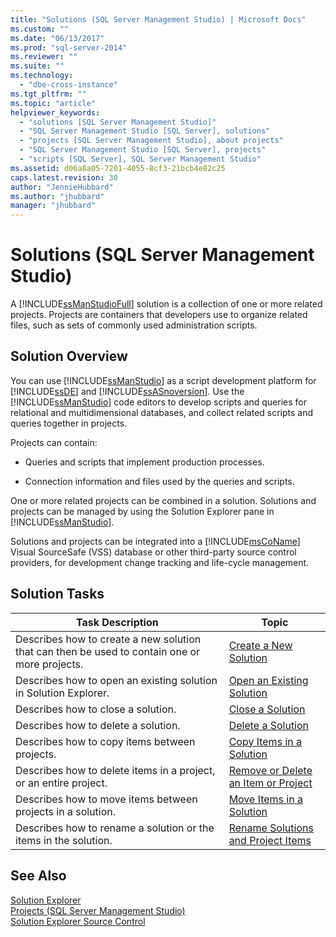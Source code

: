 ```yaml
---
title: "Solutions (SQL Server Management Studio) | Microsoft Docs"
ms.custom: ""
ms.date: "06/13/2017"
ms.prod: "sql-server-2014"
ms.reviewer: ""
ms.suite: ""
ms.technology: 
  - "dbe-cross-instance"
ms.tgt_pltfrm: ""
ms.topic: "article"
helpviewer_keywords: 
  - "solutions [SQL Server Management Studio]"
  - "SQL Server Management Studio [SQL Server], solutions"
  - "projects [SQL Server Management Studio], about projects"
  - "SQL Server Management Studio [SQL Server], projects"
  - "scripts [SQL Server], SQL Server Management Studio"
ms.assetid: d06a8a05-7201-4055-8cf3-21bcb4e82c25
caps.latest.revision: 30
author: "JennieHubbard"
ms.author: "jhubbard"
manager: "jhubbard"
---
```

# Solutions (SQL Server Management Studio)
  A [!INCLUDE[ssManStudioFull](../../includes/ssmanstudiofull-md.md)] solution is a collection of one or more related projects. Projects are containers that developers use to organize related files, such as sets of commonly used administration scripts.  
  
## Solution Overview  
 You can use [!INCLUDE[ssManStudio](../../includes/ssmanstudio-md.md)] as a script development platform for [!INCLUDE[ssDE](../../includes/ssde-md.md)] and [!INCLUDE[ssASnoversion](../../includes/ssasnoversion-md.md)]. Use the [!INCLUDE[ssManStudio](../../includes/ssmanstudio-md.md)] code editors to develop scripts and queries for relational and multidimensional databases, and collect related scripts and queries together in projects.  
  
 Projects can contain:  
  
-   Queries and scripts that implement production processes.  
  
-   Connection information and files used by the queries and scripts.  
  
 One or more related projects can be combined in a solution. Solutions and projects can be managed by using the Solution Explorer pane in [!INCLUDE[ssManStudio](../../includes/ssmanstudio-md.md)].  
  
 Solutions and projects can be integrated into a [!INCLUDE[msCoName](../../includes/msconame-md.md)] Visual SourceSafe (VSS) database or other third-party source control providers, for development change tracking and life-cycle management.  
  
## Solution Tasks  
  
|Task Description|Topic|  
|----------------------|-----------|  
|Describes how to create a new solution that can then be used to contain one or more projects.|[Create a New Solution](../../2014/database-engine/create-a-new-solution.md)|  
|Describes how to open an existing solution in Solution Explorer.|[Open an Existing Solution](../../2014/database-engine/open-an-existing-solution.md)|  
|Describes how to close a solution.|[Close a Solution](../../2014/database-engine/close-a-solution.md)|  
|Describes how to delete a solution.|[Delete a Solution](../../2014/database-engine/delete-a-solution.md)|  
|Describes how to copy items between projects.|[Copy Items in a Solution](../../2014/database-engine/copy-items-in-a-solution.md)|  
|Describes how to delete items in a project, or an entire project.|[Remove or Delete an Item or Project](../../2014/database-engine/remove-or-delete-an-item-or-project.md)|  
|Describes how to move items between projects in a solution.|[Move Items in a Solution](../../2014/database-engine/move-items-in-a-solution.md)|  
|Describes how to rename a solution or the items in the solution.|[Rename Solutions and Project Items](../../2014/database-engine/rename-solutions-and-project-items.md)|  
  
## See Also  
 [Solution Explorer](../../2014/database-engine/solution-explorer.md)   
 [Projects &#40;SQL Server Management Studio&#41;](../../2014/database-engine/projects-sql-server-management-studio.md)   
 [Solution Explorer Source Control](../../2014/database-engine/solution-explorer-source-control.md)  
  
  